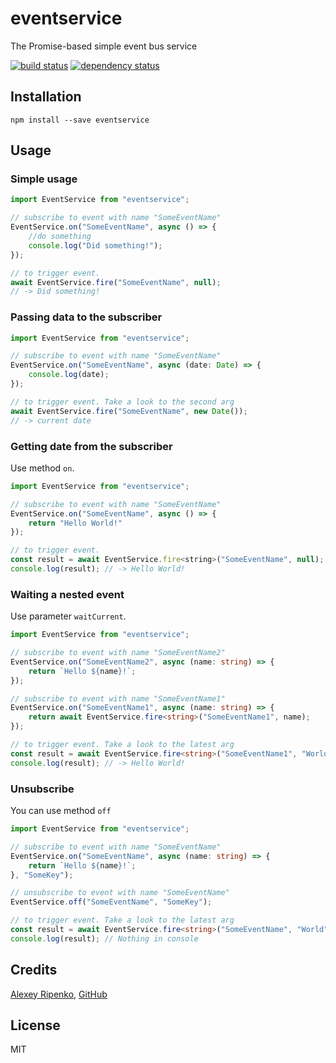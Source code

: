 # eventservice

The Promise-based simple event bus service

[![build status](https://secure.travis-ci.org/AlexeyRipenko/eventservice.svg)](http://travis-ci.org/AlexeyRipenko/eventservice)
[![dependency status](https://david-dm.org/AlexeyRipenko/eventservice.svg)](https://david-dm.org/AlexeyRipenko/eventservice)

## Installation

```
npm install --save eventservice
```

## Usage

### Simple usage
```js
import EventService from "eventservice";

// subscribe to event with name "SomeEventName"
EventService.on("SomeEventName", async () => {
    //do something
    console.log("Did something!");
});

// to trigger event.
await EventService.fire("SomeEventName", null);
// -> Did something!
```

### Passing data to the subscriber
```js
import EventService from "eventservice";

// subscribe to event with name "SomeEventName"
EventService.on("SomeEventName", async (date: Date) => {
    console.log(date);
});

// to trigger event. Take a look to the second arg
await EventService.fire("SomeEventName", new Date());
// -> current date
```

### Getting date from the subscriber
Use method `on`.
```js
import EventService from "eventservice";

// subscribe to event with name "SomeEventName"
EventService.on("SomeEventName", async () => {
    return "Hello World!"
});

// to trigger event.
const result = await EventService.fire<string>("SomeEventName", null);
console.log(result); // -> Hello World!
```

### Waiting a nested event
Use parameter `waitCurrent`.
```ts
import EventService from "eventservice";

// subscribe to event with name "SomeEventName2"
EventService.on("SomeEventName2", async (name: string) => {
    return `Hello ${name}!`;
});

// subscribe to event with name "SomeEventName1"
EventService.on("SomeEventName1", async (name: string) => {
    return await EventService.fire<string>("SomeEventName1", name);
});

// to trigger event. Take a look to the latest arg
const result = await EventService.fire<string>("SomeEventName1", "World", true);
console.log(result); // -> Hello World!
```

### Unsubscribe
You can use method `off`
```ts
import EventService from "eventservice";

// subscribe to event with name "SomeEventName"
EventService.on("SomeEventName", async (name: string) => {
    return `Hello ${name}!`;
}, "SomeKey");

// unsubscribe to event with name "SomeEventName"
EventService.off("SomeEventName", "SomeKey");

// to trigger event. Take a look to the latest arg
const result = await EventService.fire<string>("SomeEventName", "World");
console.log(result); // Nothing in console
```

## Credits
[Alexey Ripenko](http://ripenko.ru/), [GitHub](https://github.com/AlexeyRipenko/)

## License

MIT
